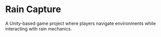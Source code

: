 # Rain Capture

A Unity-based game project where players navigate environments while interacting with rain mechanics.
